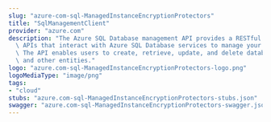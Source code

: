 ```yaml
---
slug: "azure-com-sql-ManagedInstanceEncryptionProtectors"
title: "SqlManagementClient"
provider: "azure.com"
description: "The Azure SQL Database management API provides a RESTful set of web\
  \ APIs that interact with Azure SQL Database services to manage your databases.\
  \ The API enables users to create, retrieve, update, and delete databases, servers,\
  \ and other entities."
logo: "azure.com-sql-ManagedInstanceEncryptionProtectors-logo.png"
logoMediaType: "image/png"
tags:
- "cloud"
stubs: "azure.com-sql-ManagedInstanceEncryptionProtectors-stubs.json"
swagger: "azure.com-sql-ManagedInstanceEncryptionProtectors-swagger.json"
---
```

